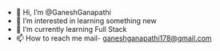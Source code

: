 - 👋 Hi, I’m @GaneshGanapathi
- 👀 I’m interested in learning something new
- 🌱 I’m currently learning Full Stack
- 📫 How to reach me mail- ganeshganapathi178@gmail.com

<!---
GaneshGanapathi/GaneshGanapathi is a ✨ special ✨ repository because its `README.md` (this file) appears on your GitHub profile.
You can click the Preview link to take a look at your changes.
--->
